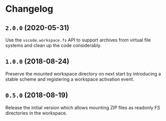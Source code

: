 # Changelog

## `2.0.0` (2020-05-31)

Use the `vscode.workspace.fs` API to support archives from virtual file systems
and clean up the code considerably.

## `1.0.0` (2018-08-24)

Preserve the mounted workspace directory on next start by introducing a stable scheme and registering a workspace activation event.

## `0.5.0` (2018-08-19)

Release the initial version which allows mounting ZIP files as readonly FS directories in the workspace.
